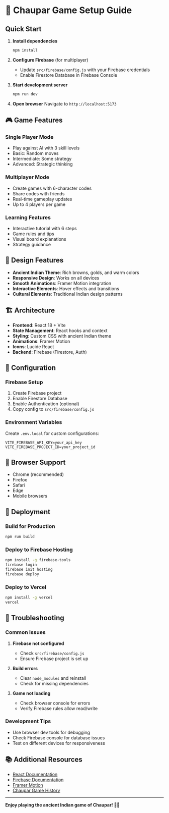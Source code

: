 # 🎲 Chaupar Game Setup Guide

## Quick Start

1. **Install dependencies**
   ```bash
   npm install
   ```

2. **Configure Firebase** (for multiplayer)
   - Update `src/firebase/config.js` with your Firebase credentials
   - Enable Firestore Database in Firebase Console

3. **Start development server**
   ```bash
   npm run dev
   ```

4. **Open browser**
   Navigate to `http://localhost:5173`

## 🎮 Game Features

### Single Player Mode
- Play against AI with 3 skill levels
- Basic: Random moves
- Intermediate: Some strategy
- Advanced: Strategic thinking

### Multiplayer Mode
- Create games with 6-character codes
- Share codes with friends
- Real-time gameplay updates
- Up to 4 players per game

### Learning Features
- Interactive tutorial with 6 steps
- Game rules and tips
- Visual board explanations
- Strategy guidance

## 🎨 Design Features

- **Ancient Indian Theme**: Rich browns, golds, and warm colors
- **Responsive Design**: Works on all devices
- **Smooth Animations**: Framer Motion integration
- **Interactive Elements**: Hover effects and transitions
- **Cultural Elements**: Traditional Indian design patterns

## 🏗️ Architecture

- **Frontend**: React 18 + Vite
- **State Management**: React hooks and context
- **Styling**: Custom CSS with ancient Indian theme
- **Animations**: Framer Motion
- **Icons**: Lucide React
- **Backend**: Firebase (Firestore, Auth)

## 🔧 Configuration

### Firebase Setup
1. Create Firebase project
2. Enable Firestore Database
3. Enable Authentication (optional)
4. Copy config to `src/firebase/config.js`

### Environment Variables
Create `.env.local` for custom configurations:
```env
VITE_FIREBASE_API_KEY=your_api_key
VITE_FIREBASE_PROJECT_ID=your_project_id
```

## 📱 Browser Support

- Chrome (recommended)
- Firefox
- Safari
- Edge
- Mobile browsers

## 🚀 Deployment

### Build for Production
```bash
npm run build
```

### Deploy to Firebase Hosting
```bash
npm install -g firebase-tools
firebase login
firebase init hosting
firebase deploy
```

### Deploy to Vercel
```bash
npm install -g vercel
vercel
```

## 🐛 Troubleshooting

### Common Issues

1. **Firebase not configured**
   - Check `src/firebase/config.js`
   - Ensure Firebase project is set up

2. **Build errors**
   - Clear `node_modules` and reinstall
   - Check for missing dependencies

3. **Game not loading**
   - Check browser console for errors
   - Verify Firebase rules allow read/write

### Development Tips

- Use browser dev tools for debugging
- Check Firebase console for database issues
- Test on different devices for responsiveness

## 📚 Additional Resources

- [React Documentation](https://react.dev/)
- [Firebase Documentation](https://firebase.google.com/docs)
- [Framer Motion](https://www.framer.com/motion/)
- [Chaupar Game History](https://en.wikipedia.org/wiki/Chaupar)

---

**Enjoy playing the ancient Indian game of Chaupar! 🎲✨**
